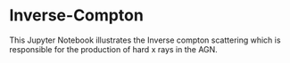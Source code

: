 # Inverse-Compton
This Jupyter Notebook illustrates the Inverse compton scattering which is responsible for the production of hard x rays in the AGN.


